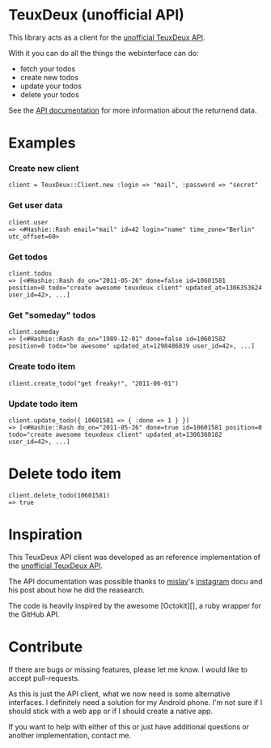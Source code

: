 TeuxDeux (unofficial API)
=========================
This library acts as a client for the [unofficial TeuxDeux API][apiwiki].

With it you can do all the things the webinterface can do:

* fetch your todos
* create new todos
* update your todos
* delete your todos

See the [API documentation][apiwiki] for more information about the returnend data.

Examples
========

### Create new client

    client = TeuxDeux::Client.new :login => "mail", :password => "secret"

### Get user data

    client.user
    => <#Hashie::Rash email="mail" id=42 login="name" time_zone="Berlin" utc_offset=60>

### Get todos

    client.todos
    => [<#Hashie::Rash do_on="2011-05-26" done=false id=10601581 position=0 todo="create awesome teuxdeux client" updated_at=1306353624 user_id=42>, ...]

### Get "someday" todos

    client.someday
    => [<#Hashie::Rash do_on="1989-12-01" done=false id=10601582 position=0 todo="be awesome" updated_at=1298486839 user_id=42>, ...]

### Create todo item

    client.create_todo("get freaky!", "2011-06-01")

### Update todo item

    client.update_todo({ 10601581 => { :done => 1 } })
    => [<#Hashie::Rash do_on="2011-05-26" done=true id=10601581 position=0 todo="create awesome teuxdeux client" updated_at=1306360182 user_id=42>, ...]

# Delete todo item

    client.delete_todo(10601581)
    => true

Inspiration
===========

This TeuxDeux API client was developed as an reference implementation of the [unofficial TeuxDeux API][apiwiki].

The API documentation was possible thanks to [mislav][]'s [instagram][] docu and his post about how he did the reasearch.

The code is heavily inspired by the awesome [Octokit][], a ruby wrapper for the GitHub API.

Contribute
==========

If there are bugs or missing features, please let me know. I would like to accept pull-requests.

As this is just the API client, what we now need is some alternative interfaces. I definitely need a solution for my Android phone. I'm not sure if I should stick with a web app or if I should create a native app.

If you want to help with either of this or just have additional questions or another implementation, contact me.

[apiwiki]: https://github.com/badboy/teuxdeux/wiki/API
[mislav]: https://github.com/mislav
[instagram]: https://github.com/mislav/instagram/
